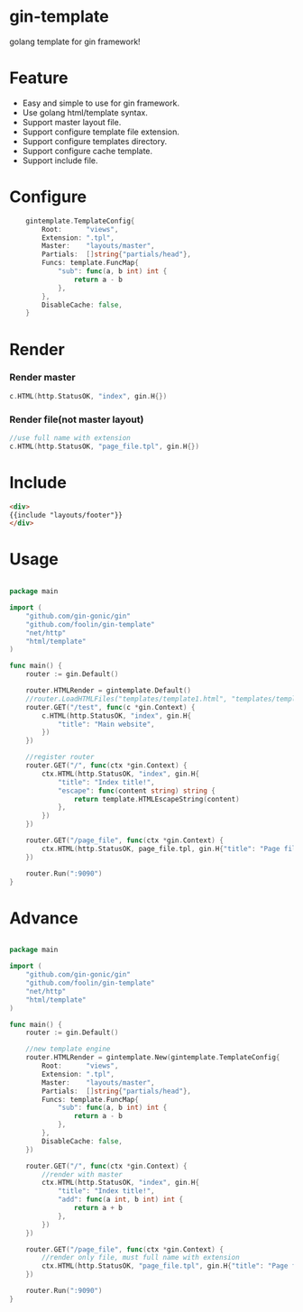 # gin-template
golang template for gin framework!

# Feature
* Easy and simple to use for gin framework.
* Use golang html/template syntax.
* Support master layout file.
* Support configure template file extension.
* Support configure templates directory.
* Support configure cache template.
* Support include file.

# Configure

```go
    gintemplate.TemplateConfig{
		Root:      "views",
		Extension: ".tpl",
		Master:    "layouts/master",
		Partials:  []string{"partials/head"},
		Funcs: template.FuncMap{
			"sub": func(a, b int) int {
				return a - b
			},
		},
		DisableCache: false,
	}
```


# Render

### Render master
```go
c.HTML(http.StatusOK, "index", gin.H{})
```

### Render file(not master layout)
```go
//use full name with extension
c.HTML(http.StatusOK, "page_file.tpl", gin.H{})
```


# Include
```html
<div>
{{include "layouts/footer"}}
</div>
```

# Usage
```go

package main

import (
	"github.com/gin-gonic/gin"
	"github.com/foolin/gin-template"
	"net/http"
	"html/template"
)

func main() {
	router := gin.Default()

	router.HTMLRender = gintemplate.Default()
	//router.LoadHTMLFiles("templates/template1.html", "templates/template2.html")
	router.GET("/test", func(c *gin.Context) {
		c.HTML(http.StatusOK, "index", gin.H{
			"title": "Main website",
		})
	})

	//register router
	router.GET("/", func(ctx *gin.Context) {
		ctx.HTML(http.StatusOK, "index", gin.H{
			"title": "Index title!",
			"escape": func(content string) string {
				return template.HTMLEscapeString(content)
			},
		})
	})

	router.GET("/page_file", func(ctx *gin.Context) {
		ctx.HTML(http.StatusOK, page_file.tpl, gin.H{"title": "Page file title!!"})
	})

	router.Run(":9090")
}

```


# Advance
```go

package main

import (
	"github.com/gin-gonic/gin"
	"github.com/foolin/gin-template"
	"net/http"
	"html/template"
)

func main() {
	router := gin.Default()

	//new template engine
	router.HTMLRender = gintemplate.New(gintemplate.TemplateConfig{
		Root:      "views",
		Extension: ".tpl",
		Master:    "layouts/master",
		Partials:  []string{"partials/head"},
		Funcs: template.FuncMap{
			"sub": func(a, b int) int {
				return a - b
			},
		},
		DisableCache: false,
	})

	router.GET("/", func(ctx *gin.Context) {
		//render with master
		ctx.HTML(http.StatusOK, "index", gin.H{
			"title": "Index title!",
			"add": func(a int, b int) int {
				return a + b
			},
		})
	})

	router.GET("/page_file", func(ctx *gin.Context) {
		//render only file, must full name with extension
		ctx.HTML(http.StatusOK, "page_file.tpl", gin.H{"title": "Page file title!!"})
	})

	router.Run(":9090")
}


```

